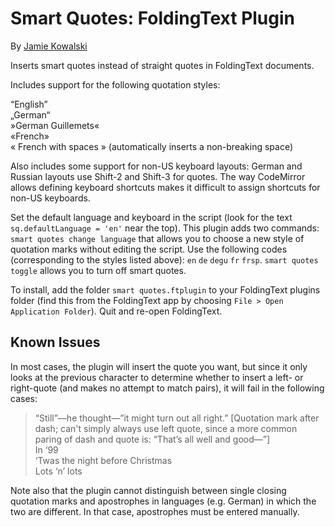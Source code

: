 # Smart Quotes: FoldingText Plugin

By [Jamie Kowalski](https://github.com/jamiekowalski)

Inserts smart quotes instead of straight quotes in FoldingText documents.

Includes support for the following quotation styles:

“English”  
„German“  
»German Guillemets«  
«French»  
« French with spaces » (automatically inserts a non-breaking space)

Also includes some support for non-US keyboard layouts: German and Russian layouts use Shift-2 and Shift-3 for quotes. The way CodeMirror allows defining keyboard shortcuts makes it difficult to assign shortcuts for non-US keyboards.

Set the default language and keyboard in the script (look for the text `sq.defaultLanguage = 'en'` near the top). This plugin adds two commands: `smart quotes change language` that allows you to choose a new style of quotation marks without editing the script. Use the following codes (corresponding to the styles listed above): `en` `de` `degu` `fr` `frsp`. `smart quotes toggle` allows you to turn off smart quotes.

To install, add the folder `smart quotes.ftplugin` to your FoldingText plugins folder (find this from the FoldingText app by choosing `File > Open Application Folder`). Quit and re-open FoldingText.

## Known Issues

In most cases, the plugin will insert the quote you want, but since it only looks at the previous character to determine whether to insert a left- or right-quote (and makes no attempt to match pairs), it will fail in the following cases:

> “Still”—he thought—”it might turn out all right.” [Quotation mark after dash; can't simply always use left quote, since a more common paring of dash and quote is: “That’s all well and good—”]   
In ‘99   
‘Twas the night before Christmas   
Lots ‘n’ lots

Note also that the plugin cannot distinguish between single closing quotation marks and apostrophes in languages (e.g. German) in which the two are different. In that case, apostrophes must be entered manually.
